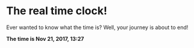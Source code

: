 # The real time clock!

Ever wanted to know what the time is? Well, your journey is about to end!

**The time is Nov 21, 2017, 13:27**